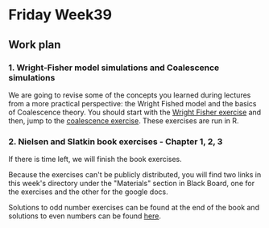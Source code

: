 # Friday Week39

## Work plan

### 1. Wright-Fisher model simulations and Coalescence simulations

We are going to revise some of the concepts you learned during lectures from a more practical perspective: the Wright Fished model and the basics of Coalescence theory. You should start with the [Wright Fisher exercise](WrightFisherTutorial.md) and then, jump to the [coalescence exercise](CoalTutorial.md). These exercises are run in R.

### 2. Nielsen and Slatkin book exercises - Chapter 1, 2, 3

If there is time left, we will finish the book exercises.

Because the exercises can't be publicly distributed, you will find two links in this week's directory under the "Materials" section in Black Board, one for the exercises and the other for the google docs.

Solutions to odd number exercises can be found at the end of the book and solutions to even numbers can be found [here](http://people.bu.edu/msoren/BI515_2014/EvenNumberedSolutions.pdf).
